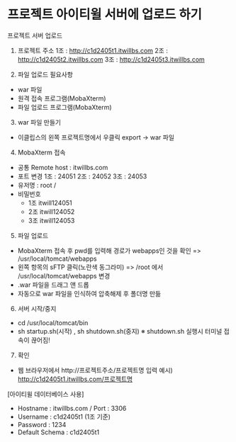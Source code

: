 # 프로젝트 아이티윌 서버에 업로드 하기

프로젝트 서버 업로드
1) 프로젝트 주소
1조 : http://c1d2405t1.itwillbs.com
2조 : http://c1d2405t2.itwillbs.com
3조 : http://c1d2405t3.itwillbs.com

2) 파일 업로드 필요사항
- war 파일
- 원격 접속 프로그램(MobaXterm)
- 파일 업로드 프로그램(MobaXterm)

3) war 파일 만들기
- 이클립스의 왼쪽 프로젝트명에서 우클릭 export -> war 파일

4) MobaXterm 접속
- 공통
  Remote host : itwillbs.com
- 포트 변경
  1조 : 24051
  2조 : 24052
  3조 : 24053
- 유저명 : root / 
- 비밀번호  
	- 1조 itwill124051
    - 2조 itwill124052
	- 3조 itwill124053

5) 파일 업로드
- MobaXterm 접속 후 pwd를 입력해 경로가 webapps인 것을 확인
=> /usr/local/tomcat/webapps
- 왼쪽 항목의 sFTP 클릭(노란색 동그라미)
=> /root 에서 /usr/local/tomcat/webapps 변경
- .war 파일을 드래그 앤 드롭
- 자동으로 war 파일을 인식하여 압축해제 후 폴더명 만듦

6) 서버 시작/중지
- cd /usr/local/tomcat/bin
- sh startup.sh(시작) , sh shutdown.sh(중지)
※ shutdown.sh 실행시 터미널 접속이 끊어짐!

7) 확인
- 웹 브라우저에서 http://프로젝트주소/프로젝트명 입력
예시) http://c1d2405t1.itwillbs.com/프로젝트명 

[아이티윌 데이터베이스 사용]
- Hostname : itwillbs.com / Port : 3306
- Username : c1d2405t1 (1조 기준)
- Password : 1234
- Default Schema : c1d2405t1